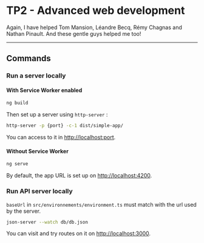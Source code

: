 # TP2 - Advanced web development

Again, I have helped Tom Mansion, Léandre Becq, Rémy Chagnas and Nathan Pinault.
And these gentle guys helped me too!

---

## Commands

### Run a server locally

#### With Service Worker enabled

```bash
ng build
```

Then set up a server using `http-server` :

```bash
http-server -p {port} -c-1 dist/simple-app/
```

You can access to it in [http://localhost:port](http://localhost:port). 

#### Without Service Worker

```bash
ng serve
```

By default, the app URL is set up on [http://localhost:4200](http://localhost:4200).

### Run API server locally

`baseUrl` in  `src/environnements/environment.ts` must match with the url used by the server.

```bash
json-server --watch db/db.json
```

You can visit and try routes on it on [http://localhost:3000](http://localhost:3000).
